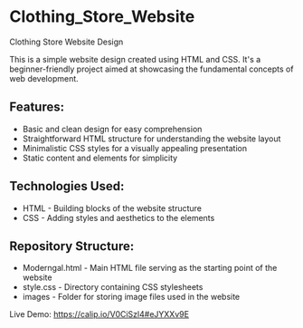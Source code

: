 # Clothing_Store_Website
Clothing Store Website Design 

This is a simple website design created using HTML and CSS. It's a beginner-friendly project aimed at showcasing the fundamental concepts of web development.


## Features:

-  Basic and clean design for easy comprehension
-  Straightforward HTML structure for understanding the website layout
-  Minimalistic CSS styles for a visually appealing presentation
-  Static content and elements for simplicity


## Technologies Used:

- HTML - Building blocks of the website structure
- CSS - Adding styles and aesthetics to the elements


## Repository Structure:

- Moderngal.html - Main HTML file serving as the starting point of the website
- style.css - Directory containing CSS stylesheets
- images - Folder for storing image files used in the website


Live Demo: https://calip.io/V0CiSzl4#eJYXXv9E
